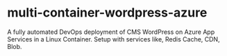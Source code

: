 # multi-container-wordpress-azure
A fully automated DevOps deployment of CMS WordPress on Azure App Services in a Linux Container. Setup with services like, Redis Cache, CDN, Blob.
